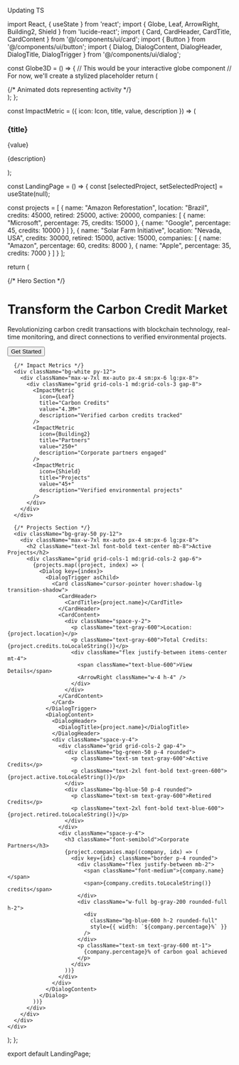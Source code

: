 Updating TS

import React, { useState } from 'react';
import { Globe, Leaf, ArrowRight, Building2, Shield } from 'lucide-react';
import { Card, CardHeader, CardTitle, CardContent } from '@/components/ui/card';
import { Button } from '@/components/ui/button';
import { Dialog, DialogContent, DialogHeader, DialogTitle, DialogTrigger } from '@/components/ui/dialog';

const Globe3D = () => {
  // This would be your interactive globe component
  // For now, we'll create a stylized placeholder
  return (
    <div className="relative w-full h-96 bg-gradient-to-b from-blue-500 to-blue-700 rounded-full overflow-hidden">
      <div className="absolute inset-0 flex items-center justify-center">
        <Globe className="w-48 h-48 text-white opacity-50" />
      </div>
      {/* Animated dots representing activity */}
      <div className="absolute top-1/4 left-1/4 w-2 h-2 bg-green-400 rounded-full animate-ping" />
      <div className="absolute top-1/2 right-1/3 w-2 h-2 bg-yellow-400 rounded-full animate-ping" />
      <div className="absolute bottom-1/3 right-1/4 w-2 h-2 bg-red-400 rounded-full animate-ping" />
    </div>
  );
};

const ImpactMetric = ({ icon: Icon, title, value, description }) => (
  <div className="text-center p-6">
    <div className="flex justify-center mb-4">
      <div className="p-3 bg-blue-100 rounded-full">
        <Icon className="w-6 h-6 text-blue-600" />
      </div>
    </div>
    <h3 className="text-xl font-bold mb-2">{title}</h3>
    <p className="text-3xl font-bold text-blue-600 mb-2">{value}</p>
    <p className="text-gray-600">{description}</p>
  </div>
);

const LandingPage = () => {
  const [selectedProject, setSelectedProject] = useState(null);

  const projects = [
    {
      name: "Amazon Reforestation",
      location: "Brazil",
      credits: 45000,
      retired: 25000,
      active: 20000,
      companies: [
        { name: "Microsoft", percentage: 75, credits: 15000 },
        { name: "Google", percentage: 45, credits: 10000 }
      ]
    },
    {
      name: "Solar Farm Initiative",
      location: "Nevada, USA",
      credits: 30000,
      retired: 15000,
      active: 15000,
      companies: [
        { name: "Amazon", percentage: 60, credits: 8000 },
        { name: "Apple", percentage: 35, credits: 7000 }
      ]
    }
  ];

  return (
    <div className="w-full">
      {/* Hero Section */}
      <div className="relative bg-white overflow-hidden">
        <div className="max-w-7xl mx-auto">
          <div className="relative z-10 pb-8 bg-white sm:pb-16 md:pb-20 lg:w-full lg:pb-28 xl:pb-32">
            <main className="mt-10 mx-auto max-w-7xl px-4 sm:mt-12 sm:px-6 lg:mt-16 lg:px-8 xl:mt-28">
              <div className="sm:text-center lg:text-left">
                <h1 className="text-4xl tracking-tight font-extrabold text-gray-900 sm:text-5xl md:text-6xl">
                  <span className="block">Transform the</span>
                  <span className="block text-blue-600">Carbon Credit Market</span>
                </h1>
                <p className="mt-3 text-base text-gray-500 sm:mt-5 sm:text-lg sm:max-w-xl sm:mx-auto md:mt-5 md:text-xl lg:mx-0">
                  Revolutionizing carbon credit transactions with blockchain technology, real-time monitoring, and direct connections to verified environmental projects.
                </p>
                <div className="mt-5 sm:mt-8 sm:flex sm:justify-center lg:justify-start">
                  <Button className="px-8 py-3">Get Started</Button>
                </div>
              </div>
            </main>
          </div>
        </div>
        <div className="lg:absolute lg:inset-y-0 lg:right-0 lg:w-1/2">
          <Globe3D />
        </div>
      </div>

      {/* Impact Metrics */}
      <div className="bg-white py-12">
        <div className="max-w-7xl mx-auto px-4 sm:px-6 lg:px-8">
          <div className="grid grid-cols-1 md:grid-cols-3 gap-8">
            <ImpactMetric 
              icon={Leaf}
              title="Carbon Credits"
              value="4.3M+"
              description="Verified carbon credits tracked"
            />
            <ImpactMetric 
              icon={Building2}
              title="Partners"
              value="250+"
              description="Corporate partners engaged"
            />
            <ImpactMetric 
              icon={Shield}
              title="Projects"
              value="45+"
              description="Verified environmental projects"
            />
          </div>
        </div>
      </div>

      {/* Projects Section */}
      <div className="bg-gray-50 py-12">
        <div className="max-w-7xl mx-auto px-4 sm:px-6 lg:px-8">
          <h2 className="text-3xl font-bold text-center mb-8">Active Projects</h2>
          <div className="grid grid-cols-1 md:grid-cols-2 gap-6">
            {projects.map((project, index) => (
              <Dialog key={index}>
                <DialogTrigger asChild>
                  <Card className="cursor-pointer hover:shadow-lg transition-shadow">
                    <CardHeader>
                      <CardTitle>{project.name}</CardTitle>
                    </CardHeader>
                    <CardContent>
                      <div className="space-y-2">
                        <p className="text-gray-600">Location: {project.location}</p>
                        <p className="text-gray-600">Total Credits: {project.credits.toLocaleString()}</p>
                        <div className="flex justify-between items-center mt-4">
                          <span className="text-blue-600">View Details</span>
                          <ArrowRight className="w-4 h-4" />
                        </div>
                      </div>
                    </CardContent>
                  </Card>
                </DialogTrigger>
                <DialogContent>
                  <DialogHeader>
                    <DialogTitle>{project.name}</DialogTitle>
                  </DialogHeader>
                  <div className="space-y-4">
                    <div className="grid grid-cols-2 gap-4">
                      <div className="bg-green-50 p-4 rounded">
                        <p className="text-sm text-gray-600">Active Credits</p>
                        <p className="text-2xl font-bold text-green-600">{project.active.toLocaleString()}</p>
                      </div>
                      <div className="bg-blue-50 p-4 rounded">
                        <p className="text-sm text-gray-600">Retired Credits</p>
                        <p className="text-2xl font-bold text-blue-600">{project.retired.toLocaleString()}</p>
                      </div>
                    </div>
                    <div className="space-y-4">
                      <h3 className="font-semibold">Corporate Partners</h3>
                      {project.companies.map((company, idx) => (
                        <div key={idx} className="border p-4 rounded">
                          <div className="flex justify-between mb-2">
                            <span className="font-medium">{company.name}</span>
                            <span>{company.credits.toLocaleString()} credits</span>
                          </div>
                          <div className="w-full bg-gray-200 rounded-full h-2">
                            <div 
                              className="bg-blue-600 h-2 rounded-full" 
                              style={{ width: `${company.percentage}%` }}
                            />
                          </div>
                          <p className="text-sm text-gray-600 mt-1">
                            {company.percentage}% of carbon goal achieved
                          </p>
                        </div>
                      ))}
                    </div>
                  </div>
                </DialogContent>
              </Dialog>
            ))}
          </div>
        </div>
      </div>
    </div>
  );
};

export default LandingPage;